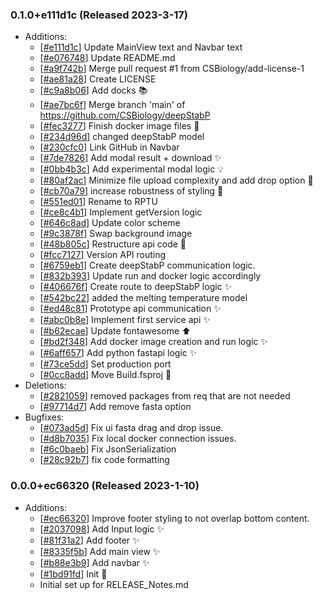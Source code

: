 ### 0.1.0+e111d1c (Released 2023-3-17)
* Additions:
    * [[#e111d1c](https://github.com/CSBiology/deepStabP/commit/e111d1cf82ae8ee122254a7eca44366d5c8368cd)] Update MainView text and Navbar text
    * [[#e076748](https://github.com/CSBiology/deepStabP/commit/e0767481d65ff2ca613030252f92a7f59ea9d9a7)] Update README.md
    * [[#a9f742b](https://github.com/CSBiology/deepStabP/commit/a9f742bd860ae97e0d8fcd4e0df83f440dd0a82e)] Merge pull request #1 from CSBiology/add-license-1
    * [[#ae81a28](https://github.com/CSBiology/deepStabP/commit/ae81a28cae5083747b5e74df07050bf5ec473f92)] Create LICENSE
    * [[#c9a8b06](https://github.com/CSBiology/deepStabP/commit/c9a8b06b840c0dbe12c031f7a2ecbc664031c1fc)] Add docks :books:
    * [[#ae7bc6f](https://github.com/CSBiology/deepStabP/commit/ae7bc6f36ea008bdb272231426e8ef2ff8566d3c)] Merge branch 'main' of https://github.com/CSBiology/deepStabP
    * [[#fec3277](https://github.com/CSBiology/deepStabP/commit/fec32775539126636c0796c32de4934d2aed2c45)] Finish docker image files :whale:
    * [[#234d96d](https://github.com/CSBiology/deepStabP/commit/234d96d1af81aac6d3cc31a7af82ef907464bd65)] changed deepStabP model
    * [[#230cfc0](https://github.com/CSBiology/deepStabP/commit/230cfc0927988cfb4645644879fa3c9a1cae802b)] Link GitHub in Navbar
    * [[#7de7826](https://github.com/CSBiology/deepStabP/commit/7de78261de878cb8ead8bef58a289859653f1807)] Add modal result + download :sparkles:
    * [[#0bb4b3c](https://github.com/CSBiology/deepStabP/commit/0bb4b3cea0d84d89292ae29993bc47b17326ea1d)] Add experimental modal logic :bulb:
    * [[#80af2ac](https://github.com/CSBiology/deepStabP/commit/80af2ac819f6cf35ec3fa4ad58f555f521bebd38)] Minimize file upload complexity and add drop option :art:
    * [[#cb70a79](https://github.com/CSBiology/deepStabP/commit/cb70a7902101aca3db36d6d02425262679c92dfb)] increase robustness of styling :art:
    * [[#551ed01](https://github.com/CSBiology/deepStabP/commit/551ed01a812ccab4f6d6cb8276d7fe04817d8d7e)] Rename to RPTU
    * [[#ce8c4b1](https://github.com/CSBiology/deepStabP/commit/ce8c4b15ee79c985f5a8cbc2df4507ce1c7beffe)] Implement getVersion logic
    * [[#646c8ad](https://github.com/CSBiology/deepStabP/commit/646c8adbd26da14e7fa91576a4b714ca3d319481)] Update color scheme
    * [[#9c3878f](https://github.com/CSBiology/deepStabP/commit/9c3878f7f900356f0ed0881623d253f5200ab008)] Swap background image
    * [[#48b805c](https://github.com/CSBiology/deepStabP/commit/48b805c0676ab2dd5fa4e4c4c353693fa8593bd5)] Restructure api code :truck:
    * [[#fcc7127](https://github.com/CSBiology/deepStabP/commit/fcc712769ad97f4ab206c1711dc05d65d6a67c94)] Version API routing
    * [[#6759eb1](https://github.com/CSBiology/deepStabP/commit/6759eb113668b47c8398fb2caea94eda30013859)] Create deepStabP communication logic.
    * [[#832b393](https://github.com/CSBiology/deepStabP/commit/832b393dec3adc01752a0c913c8305f1af7a053b)] Update run and docker logic accordingly
    * [[#406676f](https://github.com/CSBiology/deepStabP/commit/406676f0694c6e8ed6c09c542d1ce6dcd7d3fc44)] Create route to deepStabP logic :sparkles:
    * [[#542bc22](https://github.com/CSBiology/deepStabP/commit/542bc222ed0b7bed5346153c0ddb2a97e9eb9d76)] added the melting temperature model
    * [[#ed48c81](https://github.com/CSBiology/deepStabP/commit/ed48c81e34e635e660e58163be25e0838a532863)] Prototype api communication :sparkles:
    * [[#abc0b8e](https://github.com/CSBiology/deepStabP/commit/abc0b8e93d07b01820bbb2a0b2671e832126b6f0)] Implement first service api :sparkles:
    * [[#b62ecae](https://github.com/CSBiology/deepStabP/commit/b62ecae47b6b9a4e3433c31041f5de56fcd7a13a)] Update fontawesome :arrow_up:
    * [[#bd2f348](https://github.com/CSBiology/deepStabP/commit/bd2f348a4515ed7038af50cd87b06a20b300c53e)] Add docker image creation and run logic :sparkles:
    * [[#6aff657](https://github.com/CSBiology/deepStabP/commit/6aff65776804ecc83242e7acf525643e8ce89493)] Add python fastapi logic :sparkles:
    * [[#73ce5dd](https://github.com/CSBiology/deepStabP/commit/73ce5dd547ddca02c2008e75d551230b3d345374)] Set production port
    * [[#0cc8add](https://github.com/CSBiology/deepStabP/commit/0cc8add6213fdbc6635086ee52af34b290eb3041)] Move Build.fsproj :truck:
* Deletions:
    * [[#2821059](https://github.com/CSBiology/deepStabP/commit/2821059a1e8d1b7487ea4b0cd5afc1ff491122b1)] removed packages from req that are not needed
    * [[#97714d7](https://github.com/CSBiology/deepStabP/commit/97714d7c464ec21ebda4c5b834da2dd72994cc75)] Add remove fasta option
* Bugfixes:
    * [[#073ad5d](https://github.com/CSBiology/deepStabP/commit/073ad5d44eff90500f76634129c95b9bb30b0ccc)] Fix ui fasta drag and drop issue.
    * [[#d8b7035](https://github.com/CSBiology/deepStabP/commit/d8b70356d61cc7c9cbb04882bf71ec8d9c3772ff)] Fix local docker connection issues.
    * [[#6c0baeb](https://github.com/CSBiology/deepStabP/commit/6c0baebe1d39a0013331f7d5a4f23f194ab3b710)] Fix JsonSerialization
    * [[#28c92b7](https://github.com/CSBiology/deepStabP/commit/28c92b79f9b880cb07bb48266db202514640fb09)] fix code formatting

### 0.0.0+ec66320 (Released 2023-1-10)
* Additions:
    * [[#ec66320](https://github.com/CSBiology/deepStabP/commit/ec66320efc53c4bedba7a13c0468644fd6f9494d)] Improve footer styling to not overlap bottom content.
    * [[#2037098](https://github.com/CSBiology/deepStabP/commit/20370989685276f4d6e70a4d649dc328ee3d3717)] Add Input logic :sparkles:
    * [[#81f31a2](https://github.com/CSBiology/deepStabP/commit/81f31a2f4c0fbb994218e58ad964fd77d1533647)] Add footer :sparkles:
    * [[#8335f5b](https://github.com/CSBiology/deepStabP/commit/8335f5b376f91b6f6a103c58d9078c3157908612)] Add main view :sparkles:
    * [[#b88e3b9](https://github.com/CSBiology/deepStabP/commit/b88e3b999ef0e562dca0bc11bb1afb34987be911)] Add navbar :sparkles:
    * [[#1bd91fd](https://github.com/CSBiology/deepStabP/commit/1bd91fd6a5bf9bc2a405a3c8944e5e7cc01fe395)] Init :tada:
    * Initial set up for RELEASE_Notes.md

